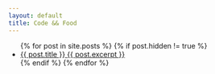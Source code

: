 ```yaml
---
layout: default
title: Code && Food
---
```

<ul class="posts">
{% for post in site.posts %}
  {% if post.hidden != true %}
  <li data-post="scroll-in-view" class="post">
    <a href="{{ post.url }}">
      <span class="b m0">{{ post.title }}</span>
      <!-- <span class="meta h4 b">{{ post.date | date: "%A %-d %B %Y" }}</span> -->
      {{ post.excerpt }}
    </a>
  </li>
  {% endif %}
{% endfor %}
</ul>
